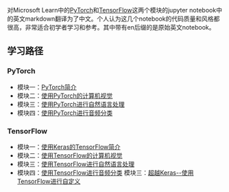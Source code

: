 对Microsoft Learn中的[PyTorch](https://learn.microsoft.com/zh-cn/training/paths/pytorch-fundamentals/)和[TensorFlow](https://learn.microsoft.com/zh-cn/training/paths/tensorflow-fundamentals/)这两个模块的jupyter notebook中的英文markdown翻译为了中文。个人认为这几个notebook的代码质量和风格都很高，非常适合初学者学习和参考。其中带有en后缀的是原始英文notebook。

## 学习路径

### PyTorch

- 模块一：[PyTorch简介](/PyTorch/intro-pytorch/1-introduction.md)
- 模块二：[使用PyTorch的计算机视觉](/PyTorch/computer-vision/1-introduction.md)
- 模块三：[使用PyTorch进行自然语言处理](PyTorch/nlp/1.introduction.md)
- 模块四：[使用PyTorch进行音频分类](PyTorch/audio/1-introduction.md)

### TensorFlow

- 模块一：[使用Keras的TensorFlow简介](./TensorFlow/intro-keras/1-introduction.md)
- 模块二：[使用TensorFlow的计算机视觉](./TensorFlow/computer-vision/1-introduction.md)
- 模块三：[使用TensorFlow进行自然语言处理](./TensorFlow/nlp/1-introduction.md)
- 模块四：[使用TensorFlow进行音频分类](./TensorFlow/audio/1-introduction.md)
模块三：[超越Keras--使用TensorFlow进行自定义](./TensorFlow/intro-tf/1-introduction.md)
